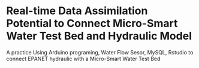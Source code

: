 # Real-time Data Assimilation Potential to Connect Micro-Smart Water Test Bed and Hydraulic Model
A practice Using Arduino programing, Water Flow Sesor, MySQL, Rstudio to connect EPANET hydraulic with a Micro-Smart Water Test Bed
